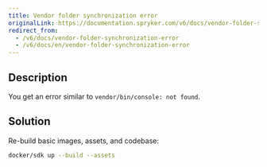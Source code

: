 ```yaml
---
title: Vendor folder synchronization error
originalLink: https://documentation.spryker.com/v6/docs/vendor-folder-synchronization-error
redirect_from:
  - /v6/docs/vendor-folder-synchronization-error
  - /v6/docs/en/vendor-folder-synchronization-error
---
```


## Description
You get an error similar to `vendor/bin/console: not found`.

## Solution
Re-build basic images, assets, and codebase:
```bash
docker/sdk up --build --assets
```
